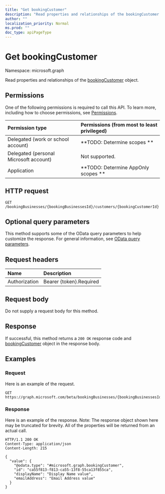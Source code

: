 ```yaml
---
title: "Get bookingCustomer"
description: "Read properties and relationships of the bookingCustomer object."
author: ""
localization_priority: Normal
ms.prod: ""
doc_type: apiPageType
---
```


# Get bookingCustomer

Namespace: microsoft.graph

Read properties and relationships of the [bookingCustomer](../resources/bookingcustomer.md) object.

## Permissions
One of the following permissions is required to call this API. To learn more, including how to choose permissions, see [Permissions](/concepts/permissions-reference.md).

|Permission type|Permissions (from most to least privileged)|
|:---|:---|
|Delegated (work or school account)|**TODO: Determine scopes **|
|Delegated (personal Microsoft account)|Not supported.|
|Application|**TODO: Determine AppOnly scopes **|

## HTTP request
<!-- {
  "blockType": "ignored"
}
-->
``` http
GET /bookingBusinesses/{bookingBusinessesId}/customers/{bookingCustomerId}
```

## Optional query parameters
This method supports some of the OData query parameters to help customize the response. For general information, see [OData query parameters](/graph/query-parameters).

## Request headers
|Name|Description|
|:---|:---|
|Authorization|Bearer {token}.Required|

## Request body
Do not supply a request body for this method.

## Response
If successful, this method returns a `200 OK` response code and [bookingCustomer](../resources/bookingcustomer.md) object in the response body.

## Examples

### Request
Here is an example of the request.
<!-- {
  "blockType": "request",
  "name": "get_bookingcustomer"
}
-->
``` http
GET https://graph.microsoft.com/beta/bookingBusinesses/{bookingBusinessesId}/customers/{bookingCustomerId}
```

### Response
Here is an example of the response. Note: The response object shown here may be truncated for brevity. All of the properties will be returned from an actual call.
<!-- {
  "blockType": "response",
  "truncated": true,
  "@odata.type": "microsoft.graph.bookingCustomer"
}
-->
``` http
HTTP/1.1 200 OK
Content-Type: application/json
Content-Length: 215

{
  "value": {
    "@odata.type": "#microsoft.graph.bookingCustomer",
    "id": "ca55f813-f813-ca55-13f8-55ca13f855ca",
    "displayName": "Display Name value",
    "emailAddress": "Email Address value"
  }
}
```

